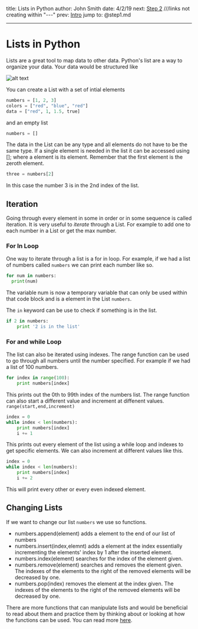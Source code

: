 title: Lists in Python
author: John Smith
date: 4/2/19
next: [Step 2](@step_2.md) ///links not creating within "---"
prev: [Intro](@intro.md)
jump to: @step1.md
***  
# Lists in Python
Lists are a great tool to map data to other data. Python's list are a way to organize your data. Your data would be structured like

![alt text](https://raw.githubusercontent.com/codingandcommunity/test-articles/master/test-curriculum/assets/python-list%20diagram.jpg "list diagram")

You can create a List with a set of intial elements

```python
numbers = [1, 2, 3]
colors = ["red", "blue", "red"]
data = ["red", 1, 1.5, true]
```
and an empty list

```python
numbers = []
```

The data in the List can be any type and all elements do not have to be the same type. If a single element is needed in the list it can be accessed using []; where a element is its element. Remember that the first element is the zeroth element.

```python
three = numbers[2]
```

In this case the number 3 is in the 2nd index of the list.


## Iteration
Going through every element in some in order or in some sequence is called iteration. It is very useful to *iterate* through a List. For example to add one to each number in a List or get the max number.

### For In Loop
One way to iterate through a list is a for in loop. For example, if we had a list of numbers called `numbers` we can print each number like so.

```python
for num in numbers:
  print(num)
```

The variable num is now a temporary variable that can only be used within that code block and is a element in the List `numbers`.

The `in` keyword can be use to check if something is in the list.

```python
if 2 in numbers:
	print '2 is in the list'
```

### For and while Loop

The list can also be iterated using indexes. The range function can be used to go through all numbers until the number specified. For example if we had a list of 100 numbers.

```python
for index in range(100):
	print numbers[index]
```

This prints out the 0th to 99th index of the numbers list. The range function can also start a different value and increment at diffenent values. `range(start,end,increment)`

```python
index = 0
while index < len(numbers):
	print numbers[index]
	i += 1
```
This prints out every element of the list using a while loop and indexes to get specific elements. We can also increment at different values like this.

```python
index = 0
while index < len(numbers):
	print numbers[index]
	i += 2
```

This will print every other or every even indexed element.

## Changing Lists

If we want to change our list `numbers` we use so functions.

* numbers.append(element) adds a element to the end of our list of numbers
* numbers.insert(index,elemnt) adds a element at the index essentially incrementing the elements' index by 1 after the inserted element.
* numbers.index(element) searches for the index of the element given.
* numbers.remove(element) searches and removes the element given. The indexes of the elements to the right of the removed elements will be decreased by one.
* numbers.pop(index) removes the element at the index given. The indexes of the elements to the right of the removed elements will be decreased by one.

There are more functions that can manipulate lists and would be beneficial to read about them and practice them by thinking about or looking at how the functions can be used.
You can read more [here](https://docs.python.org/3/tutorial/datastructures.html).



